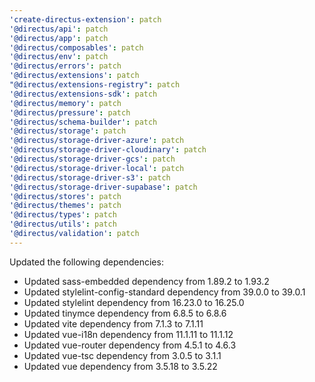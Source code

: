 ```yaml
---
'create-directus-extension': patch
'@directus/api': patch
'@directus/app': patch
'@directus/composables': patch
'@directus/env': patch
'@directus/errors': patch
'@directus/extensions': patch
"@directus/extensions-registry": patch
'@directus/extensions-sdk': patch
'@directus/memory': patch
'@directus/pressure': patch
'@directus/schema-builder': patch
'@directus/storage': patch
'@directus/storage-driver-azure': patch
'@directus/storage-driver-cloudinary': patch
'@directus/storage-driver-gcs': patch
'@directus/storage-driver-local': patch
'@directus/storage-driver-s3': patch
'@directus/storage-driver-supabase': patch
'@directus/stores': patch
'@directus/themes': patch
'@directus/types': patch
'@directus/utils': patch
'@directus/validation': patch
---
```


Updated the following dependencies:
- Updated sass-embedded dependency from 1.89.2 to 1.93.2
- Updated stylelint-config-standard dependency from 39.0.0 to 39.0.1
- Updated stylelint dependency from 16.23.0 to 16.25.0
- Updated tinymce dependency from 6.8.5 to 6.8.6
- Updated vite dependency from 7.1.3 to 7.1.11
- Updated vue-i18n dependency from 11.1.11 to 11.1.12
- Updated vue-router dependency from 4.5.1 to 4.6.3
- Updated vue-tsc dependency from 3.0.5 to 3.1.1
- Updated vue dependency from 3.5.18 to 3.5.22
